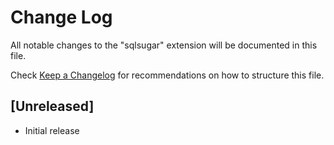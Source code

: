 # Change Log

All notable changes to the "sqlsugar" extension will be documented in this file.

Check [Keep a Changelog](http://keepachangelog.com/) for recommendations on how to structure this file.

## [Unreleased]

- Initial release